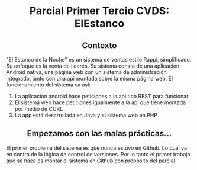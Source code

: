 <h1 align="center">Parcial Primer Tercio CVDS: ElEstanco</h1>

<h2 align="center">Contexto</h2>

<p>"El Estanco de la Noche" es un sistema de ventas estilo Rappi, simplificado. Su enfoque es la venta de licores. 
Su sistema consta de una aplicación Android nativa, una página web con un sistema de administración integrado, junto con 
una api montada sobre la misma página web. El funcionamiento del sistema va así: </p>

<ol>
    <li>La aplicación android hace peticiones a la api tipo REST para funcionar</li>
    <li>El sistema web hace peticiones igualmente a la api que tiene montada por medio de CURL</li>
    <li>La app está desarrollada en Java y el sistema web en PHP</li>
</ol>

<h2 align="center">Empezamos con las malas prácticas...</h2>

<p>El primer problema del sistema es que nunca estuvo en Github. Lo cual va en contra de la lógica de control de versiones. Por lo tanto el primer trabajo que se hace es montar el sistema en Github con propósito del parcial</p>
